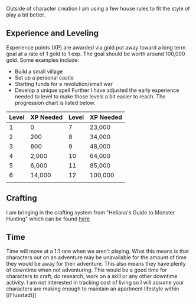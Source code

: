 Outside of character creation I am using a few house rules to fit the style of play a bit better. 

## Experience and Leveling
Experience points (XP) are awarded via gold put away toward a long term goal at a rate of 1 gold to 1 exp. The goal should be worth around 100,000 gold. Some examples include:
- Build a small village
- Set up a personal castle
- Starting funds for a revolution/small war
- Develop a unique spell
Further I have adjusted the early experience needed to level to make those levels a bit easier to reach. The progression chart is listed below. 

| Level | XP Needed | Level | XP Needed |
| ----- | --------- | ----- | --------- |
| 1     | 0         | 7     | 23,000    |
| 2     | 200       | 8     | 34,000    |
| 3     | 600       | 9     | 48,000    |
| 4     | 2,000     | 10    | 64,000    |
| 5     | 6,000     | 11    | 85,000    |
| 6     | 14,000    | 12    | 100,000   |
|       |           |       |           |

## Crafting
I am bringing in the crafting system from "Heliana's Guide to Monster Hunting" which can be found [here](https://drive.google.com/file/d/1yxih44fJhj7vICSmO3goOqRR0Yi7QaWB/view)

## Time
Time will move at a 1:1 rate when we aren't playing. What this means is that characters out on an adventure may be unavailable for the amount of time they would be away for their adventure. This also means they have plenty of downtime when not adventuring. This would be a good time for characters to craft, do research, work on a skill or any other downtime activity. I am not interested in tracking cost of living so I will assume your characters are making enough to maintain an apartment lifestyle within [[Flusstadt]]
